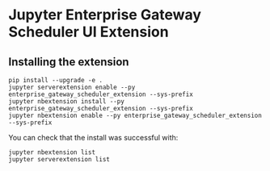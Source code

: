 # Jupyter Enterprise Gateway Scheduler UI Extension


## Installing the extension

```
pip install --upgrade -e .
jupyter serverextension enable --py enterprise_gateway_scheduler_extension --sys-prefix
jupyter nbextension install --py enterprise_gateway_scheduler_extension --sys-prefix
jupyter nbextension enable --py enterprise_gateway_scheduler_extension --sys-prefix
```


You can check that the install was successful with:

```
jupyter nbextension list
jupyter serverextension list
```